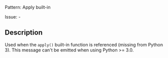 Pattern: Apply built-in

Issue: -

## Description

Used when the `apply()` built-in function is referenced (missing from Python 3). This message can't be emitted when using Python >= 3.0.